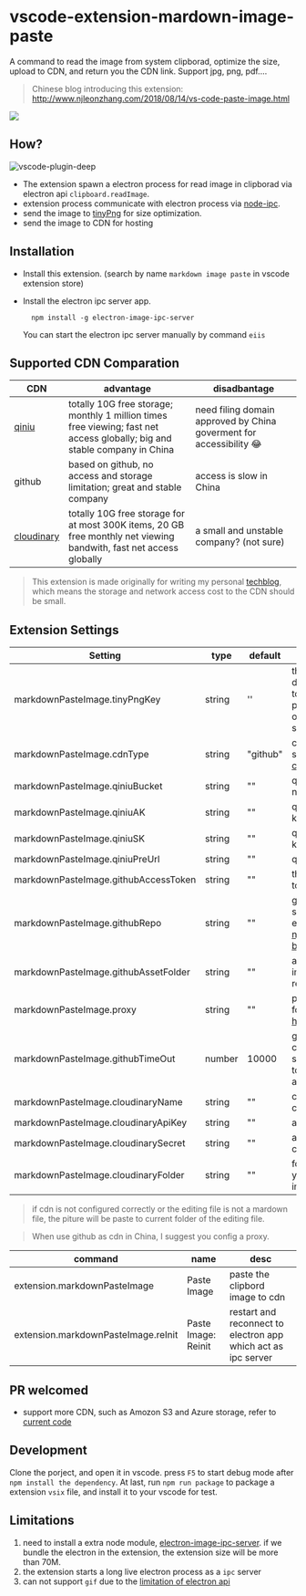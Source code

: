 # vscode-extension-mardown-image-paste

A command to read the image from system clipborad, optimize the size, upload to CDN, and return you the CDN link. Support jpg, png, pdf....

> Chinese blog introducing this extension: http://www.njleonzhang.com/2018/08/14/vs-code-paste-image.html

![](https://user-images.githubusercontent.com/13174059/43623851-146acf7e-9716-11e8-83b9-6fc68bcce2e0.gif)

## How?

![vscode-plugin-deep](https://user-images.githubusercontent.com/13174059/43622590-7e58580e-970f-11e8-8edd-06b97ffedf49.png)

* The extension spawn a electron process for read image in clipborad via electron api `clipboard.readImage`.
* extension process communicate with electron process via [node-ipc](https://github.com/RIAEvangelist/node-ipc).
* send the image to [tinyPng](https://tinypng.com/) for size optimization.
* send the image to CDN for hosting

## Installation
* Install this extension. (search by name `markdown image paste`  in vscode extension store)
* Install the electron ipc server app.
  ```
    npm install -g electron-image-ipc-server
  ```

  You can start the electron ipc server manually by command `eiis`

## Supported CDN Comparation

| CDN | advantage | disadbantage |
|-- |-- | -- |
| [qiniu](https://www.qiniu.com/prices) | totally 10G free storage; monthly 1 million times free viewing; fast net access globally; big and stable company in China | need filing domain approved by China goverment for accessibility 😂 |
| github | based on github, no access and storage limitation; great and stable company | access is slow in China |
| [cloudinary](https://cloudinary.com/pricing) | totally 10G free storage for at most 300K items, 20 GB free monthly net viewing bandwith, fast net access globally | a small and unstable company? (not sure) |

> This extension is made originally for writing my personal [techblog](https://www.njleonzhang.com/), which means the storage and network access cost to the CDN should be small. 

## Extension Settings

| Setting | type | default | desc |
| -- | -- | -- | --|
| markdownPasteImage.tinyPngKey | string | '' | the tiny png developer key, refer to the [doc](https://tinypng.com/developers), if not provided, the optimization is skipped |
| markdownPasteImage.cdnType | string | "github" |  cdn type, currently support [qiniu](https://www.qiniu.com/), github, [cloudinary](https://cloudinary.com/) |
| markdownPasteImage.qiniuBucket | string | "" | qiniu cdn's bucket name |
| markdownPasteImage.qiniuAK | string | "" | qiniu cdn's access key |
| markdownPasteImage.qiniuSK | string | "" | qiniu cdn's security key |
| markdownPasteImage.qiniuPreUrl | string | "" | qiniu cdn's pre-url  |
| markdownPasteImage.githubAccessToken | string | "" | the github access token  |
| markdownPasteImage.githubRepo | string | "" | github repository to store your images, example: [njleonzhang/image-bed](https://github.com/njleonzhang/image-bed) |
| markdownPasteImage.githubAssetFolder | string | "" | asset folder of your image bed github repository  |
| markdownPasteImage.proxy | string | "" | proxy for github api, for exmaple: http://127.0.0.1:1087 |
| markdownPasteImage.githubTimeOut | number | 10000 | github api is slow in china, here you can set timeout according to you network. 10s as default |
| markdownPasteImage.cloudinaryName | string | "" | cloud name of cloudinary |
| markdownPasteImage.cloudinaryApiKey | string | "" | api key of cloudinary |
| markdownPasteImage.cloudinarySecret | string | "" | api secret of cloudinary |
| markdownPasteImage.cloudinaryFolder | string | "" | folder of cloudinary you want to put your image in |

> if cdn is not configured correctly or the editing file is not a mardown file, the piture will be paste to current folder of the editing file.

> When use github as cdn in China, I suggest you config a proxy.

| command | name | desc |
| -- | -- | -- |
| extension.markdownPasteImage | Paste Image | paste the clipbord image to cdn |
| extension.markdownPasteImage.reInit | Paste Image: Reinit | restart and reconnect to electron app which act as ipc server |

## PR welcomed 
* support more CDN, such as Amozon S3 and Azure storage, refer to [current code](https://github.com/njleonzhang/vscode-extension-mardown-image-paste/blob/master/src/CdnUploader/)

## Development
Clone the porject, and open it in vscode. press `F5` to start debug mode after `npm install the dependency`. At last, run `npm run package` to package a extension `vsix` file, and install it to your vscode for test.

## Limitations
1. need to install a extra node module, [electron-image-ipc-server](https://github.com/njleonzhang/electron-image-ipc-server). if we bundle the electron in the extension, the extension size will be more than 70M.
2. the extension starts a long live electron process as a `ipc` server
3. can not support `gif` due to the [limitation of electron api](https://github.com/electron/electron/issues/8485)
